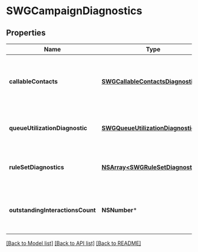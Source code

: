 # SWGCampaignDiagnostics

## Properties
Name | Type | Description | Notes
------------ | ------------- | ------------- | -------------
**callableContacts** | [**SWGCallableContactsDiagnostic***](SWGCallableContactsDiagnostic.md) | Campaign properties that can impact which contacts are callable | [optional] 
**queueUtilizationDiagnostic** | [**SWGQueueUtilizationDiagnostic***](SWGQueueUtilizationDiagnostic.md) | Information regarding the campaign&#39;s queue | [optional] 
**ruleSetDiagnostics** | [**NSArray&lt;SWGRuleSetDiagnostic&gt;***](SWGRuleSetDiagnostic.md) | Information regarding the campaign&#39;s rule sets | [optional] 
**outstandingInteractionsCount** | **NSNumber*** | Current number of outstanding interactions on the campaign | [optional] 

[[Back to Model list]](../README.md#documentation-for-models) [[Back to API list]](../README.md#documentation-for-api-endpoints) [[Back to README]](../README.md)


